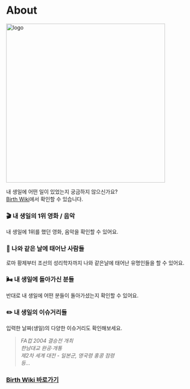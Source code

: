 # About

<img width="429" alt="logo" src="https://user-images.githubusercontent.com/8604840/115818693-448ac100-a438-11eb-9fa2-79430e64144f.png">

내 생일에 어떤 일이 있었는지 궁금하지 않으신가요?  
[Birth Wiki](https://birthwiki.space)에서 확인할 수 있습니다. 

### 🎬️ 내 생일의 1위 영화 / 음악
내 생일에 1위를 했던 영화, 음악을 확인할 수 있어요.

### 🎂 나와 같은 날에 태어난 사람들
로마 황제부터 조선의 성리학자까지 나와 같은날에 태어난 유명인들을 할 수 있어요.

### 🌬️ 내 생일에 돌아가신 분들
반대로 내 생일에 어떤 분들이 돌아가셨는지 확인할 수 있어요.

### ✏️ 내 생일의 이슈거리들
입력한 날짜(생일)의 다양한 이슈거리도 확인해보세요.  

> _FA컵 2004 결승전 개최_   
> _한남대교 완공·개통_  
> _제2차 세계 대전 - 일본군, 영국령 홍콩 점령_  
> _등..._

### [Birth Wiki 바로가기](https://birthwiki.space)
